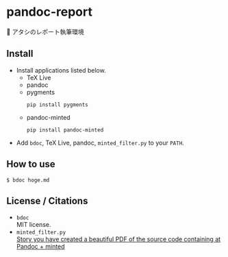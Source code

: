# pandoc-report
📓 アタシのレポート執筆環境

## Install
* Install applications listed below.
  * TeX Live
  * pandoc
  * pygments
    ```
    pip install pygments
    ```
  * pandoc-minted
    ```
    pip install pandoc-minted
    ```
* Add `bdoc`, TeX Live, pandoc, `minted_filter.py` to your `PATH`.

## How to use
```shell
$ bdoc hoge.md
```

## License / Citations
* `bdoc`\
  MIT license.
* `minted_filter.py`\
  [Story you have created a beautiful PDF of the source code containing at Pandoc + minted](https://blog.artwolf.in/a?ID=381ab2bd-810e-42d9-a8f0-c786ec3479b2)
